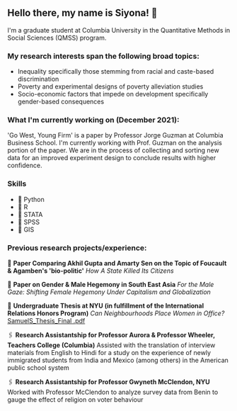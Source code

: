 ## Hello there, my name is Siyona! 👋 
I'm a graduate student at Columbia University in the Quantitative Methods in Social Sciences (QMSS) program. 

### My research interests span the following broad topics: 
- Inequality specifically those stemming from racial and caste-based discrimination
- Poverty and experimental designs of poverty alleviation studies
- Socio-economic factors that impede on development specifically gender-based consequences

### What I'm currently working on (December 2021): 
'Go West, Young Firm' is a paper by Professor Jorge Guzman at Columbia Business School. I'm currently working with Prof. Guzman on the analysis portion of the paper. We are in the process of collecting and sorting new data for an improved experiment design to conclude results with higher confidence. 

### Skills 
- 👾 Python
- 👾 R
- 👾 STATA
- 👾 SPSS
- 👾 GIS

### Previous research projects/experience: 
📎 __Paper Comparing Akhil Gupta and Amarty Sen on the Topic of Foucault & Agamben's 'bio-politic'__ 
*How A State Killed Its Citizens*

📎 __Paper on Gender & Male Hegemony in South East Asia__ 
*For the Male Gaze: Shifting Female Hegemony Under Capitalism and Globalization*

📎 __Undergraduate Thesis at NYU (in fulfillment of the International Relations Honors Program)__
*Can Neighbourhoods Place Women in Office?*
[SamuelS_Thesis_Final .pdf](https://github.com/SiyonaSamuel/siyonasamuel/files/7662771/SamuelS_Thesis_Final.pdf)

🖇 __Research Assistantship for Professor Aurora & Professor Wheeler, Teachers College (Columbia)__
Assisted with the translation of interview materials from English to Hindi for a study on the experience of newly immigrated students from India and Mexico (among others) in the American public school system

🖇 __Research Assistantship for Professor Gwyneth McClendon, NYU__
Worked with Professor McClendon to analyze survey data from Benin to gauge the effect of religion on voter behaviour







